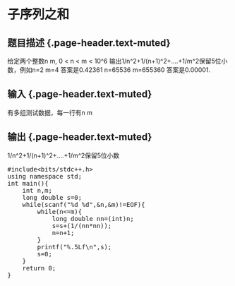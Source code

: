 # 子序列之和

## 题目描述 {.page-header.text-muted}

<div class="content">
  给定两个整数n m, 0 < n < m < 10^6 输出1/n^2+1/(n+1)^2+&#8230;.+1/m^2保留5位小数，例如n=2 m=4 答案是0.42361 n=65536 m=655360 答案是0.00001.
</div>

## 输入 {.page-header.text-muted}

<div class="content">
  有多组测试数据，每一行有n m
</div>

## 输出 {.page-header.text-muted}

<div class="content">
  1/n^2+1/(n+1)^2+&#8230;.+1/m^2保留5位小数
</div>

<pre class="EnlighterJSRAW" data-enlighter-language="c">#include&lt;bits/stdc++.h&gt;
using namespace std;
int main(){
	int n,m;
	long double s=0;
	while(scanf("%d %d",&n,&m)!=EOF){
	    while(n&lt;=m){
	        long double nn=(int)n;
	        s=s+(1/(nn*nn));
	        n=n+1;
	    }
	    printf("%.5Lf\n",s);
	    s=0;
	}
	return 0;
}</pre>

&nbsp;
